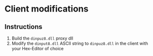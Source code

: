 # Client modifications


##  Instructions

1. Build the `dinpuz8.dll` proxy dll 
2. Modify the `dinput8.dll` ASCII string to `dinpuz8.dll`  in the client with your Hex-Editor of choice